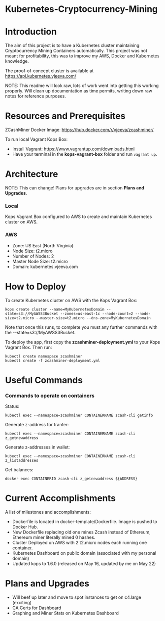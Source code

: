 # Kubernetes-Cryptocurrency-Mining

# Introduction
The aim of this project is to have a Kubernetes cluster maintaining Cryptocurrency Mining Containers automatically. This project was not meant for profitability, this was to improve my AWS, Docker and Kubernetes knowledge.

The proof-of-concept cluster is available at https://api.kubernetes.vjeeva.com/

NOTE: This readme will look raw, lots of work went into getting this working properly. Will clean up documentation as time permits, writing down raw notes for reference purposes.

# Resources and Prerequisites

ZCashMiner Docker Image: https://hub.docker.com/r/vjeeva/zcashminer/

To run local Vagrant Kops Box:
- Install Vagrant: https://www.vagrantup.com/downloads.html
- Have your terminal in the __kops-vagrant-box__ folder and run `vagrant up`.

# Architecture
NOTE: This can change! Plans for upgrades are in section __Plans and Upgrades__.

### Local

Kops Vagrant Box configured to AWS to create and maintain Kubernetes cluster on AWS.

### AWS
- Zone: US East (North Virginia)
- Node Size: t2.micro
- Number of Nodes: 2
- Master Node Size: t2.micro
- Domain: kubernetes.vjeeva.com 

# How to Deploy
To create Kubernetes cluster on AWS with the Kops Vagrant Box:

    kops create cluster --name=MyKubernetesDomain --state=s3://MyAWSS3Bucket --zones=us-east-1c --node-count=2 --node-size=t2.micro --master-size=t2.micro --dns-zone=MyKubernetesDomain

Note that once this runs, to complete you must any further commands with the --state=s3://MyAWSS3Bucket.

To deploy the app, first copy the __zcashminer-deployment.yml__ to your Kops Vagrant Box. Then run:

    kubectl create namespace zcashminer
	kubectl create -f zcashminer-deployment.yml
	
# Useful Commands

### Commands to operate on containers

Status:

    kubectl exec --namespace=zcashminer CONTAINERNAME zcash-cli getinfo

Generate z-address for tranfer:

    kubectl exec --namespace=zcashminer CONTAINERNAME zcash-cli z_getnewaddress
	
Generate z-addresses in wallet:

    kubectl exec --namespace=zcashminer CONTAINERNAME zcash-cli z_listaddresses

Get balances:

    docker exec CONTAINERID zcash-cli z_getnewaddress ${ADDRESS}
	
# Current Accomplishments
A list of milestones and accomplishments:
- Dockerfile is located in docker-template/Dockerfile. Image is pushed to Docker Hub.
- New Dockerfile replacing old one mines Zcash instead of Ethereum, Ethereum miner literally mined 0 hashes.
- Cluster Deployed on AWS with 2 t2.micro nodes each running one container.
- Kubernetes Dashboard on public domain (associated with my personal domain)
- Updated kops to 1.6.0 (released on May 16, updated by me on May 22)

# Plans and Upgrades

- Will beef up later and move to spot instances to get on c4.large (exciting)
- CA Certs for Dashboard
- Graphing and Miner Stats on Kubernetes Dashboard
